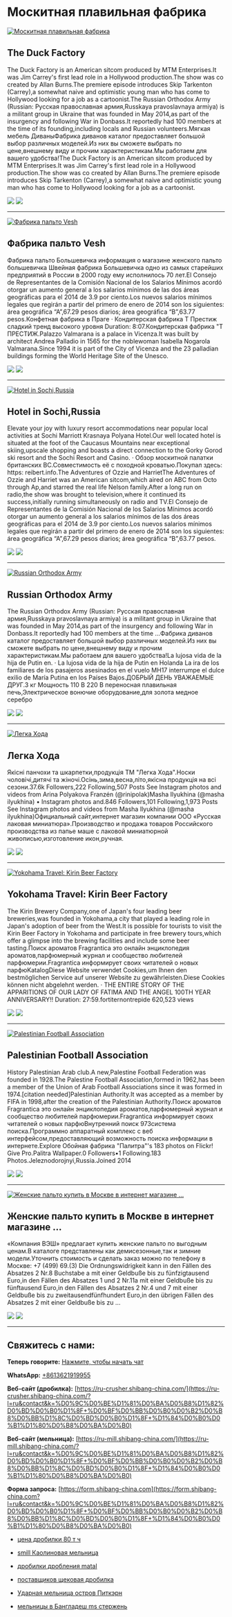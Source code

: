 # Москитная плавильная фабрика

<a href="https://swt.shibang-china.com/?l=ru&img&k=%D0%9C%D0%BE%D1%81%D0%BA%D0%B8%D1%82%D0%BD%D0%B0%D1%8F+%D0%BF%D0%BB%D0%B0%D0%B2%D0%B8%D0%BB%D1%8C%D0%BD%D0%B0%D1%8F+%D1%84%D0%B0%D0%B1%D1%80%D0%B8%D0%BA%D0%B0" target="_blank">![Москитная плавильная фабрика](http://static.shibang-china.com/all-800x300/1058.jpg)</a>

## The Duck Factory
The Duck Factory is an American sitcom produced by MTM Enterprises.It was Jim Carrey's first lead role in a Hollywood production.The show was co created by Allan Burns.The premiere episode introduces Skip Tarkenton (Carrey),a somewhat naive and optimistic young man who has come to Hollywood looking for a job as a cartoonist.The Russian Orthodox Army (Russian: Русская православная армия,Russkaya pravoslavnaya armiya) is a militant group in Ukraine that was founded in May 2014,as part of the insurgency and following War in Donbass.It reportedly had 100 members at the time of its founding,including locals and Russian volunteers.Мягкая мебель ДиваныФабрика диванов каталог предоставляет большой выбор различных моделей.Из них вы сможете выбрать по цене,внешнему виду и прочим характеристикам.Мы работаем для вашего удобства!The Duck Factory is an American sitcom produced by MTM Enterprises.It was Jim Carrey's first lead role in a Hollywood production.The show was co created by Allan Burns.The premiere episode introduces Skip Tarkenton (Carrey),a somewhat naive and optimistic young man who has come to Hollywood looking for a job as a cartoonist.


<a href="https://whatsapp.shibangsoft.com/WhatsApp.php" target="_blank" title="WhatsApp">![](http://static.shibang-china.com/icon/whatsapp.png)</a> <a href="https://swt.shibang-china.com/?l=ru&icon&k=%D0%9C%D0%BE%D1%81%D0%BA%D0%B8%D1%82%D0%BD%D0%B0%D1%8F+%D0%BF%D0%BB%D0%B0%D0%B2%D0%B8%D0%BB%D1%8C%D0%BD%D0%B0%D1%8F+%D1%84%D0%B0%D0%B1%D1%80%D0%B8%D0%BA%D0%B0" target="_blank">![](http://static.shibang-china.com/icon/chat-ru.png)</a>

---

<a href="https://swt.shibang-china.com/?l=ru&img&k=%D0%9C%D0%BE%D1%81%D0%BA%D0%B8%D1%82%D0%BD%D0%B0%D1%8F+%D0%BF%D0%BB%D0%B0%D0%B2%D0%B8%D0%BB%D1%8C%D0%BD%D0%B0%D1%8F+%D1%84%D0%B0%D0%B1%D1%80%D0%B8%D0%BA%D0%B0" target="_blank">![Фабрика пальто Vesh](http://static.shibang-china.com/all-800x300/699.jpg)</a>

## Фабрика пальто Vesh
Фабрика пальто Большевичка информация о магазине женского пальто большевичка Швейная фабрика Большевичка одно из самых старейших предприятий в России в 2000 году ему исполнилось 70 лет.El Consejo de Representantes de la Comisi&#243;n Nacional de los Salarios M&#237;nimos acord&#243; otorgar un aumento general a los salarios m&#237;nimos de las dos &#225;reas geogr&#225;ficas para el 2014 de 3.9 por ciento.Los nuevos salarios m&#237;nimos legales que regir&#225;n a partir del primero de enero de 2014 son los siguientes: &#225;rea geogr&#225;fica “A”,67.29 pesos diarios; &#225;rea geogr&#225;fica “B”,63.77 pesos.Конфетная фабрика в Праге&nbsp;&#0183;&#32;Кондитерская фабрика Т Престиж сладкий тренд высокого уровня Duration: 8:07.Кондитерская фабрика &quot;Т ПРЕСТИЖ.Palazzo Valmarana is a palace in Vicenza.It was built by architect Andrea Palladio in 1565 for the noblewoman Isabella Nogarola Valmarana.Since 1994 it is part of the City of Vicenza and the 23 palladian buildings forming the World Heritage Site of the Unesco.


<a href="https://whatsapp.shibangsoft.com/WhatsApp.php" target="_blank" title="WhatsApp">![](http://static.shibang-china.com/icon/whatsapp.png)</a> <a href="https://swt.shibang-china.com/?l=ru&icon&k=%D0%9C%D0%BE%D1%81%D0%BA%D0%B8%D1%82%D0%BD%D0%B0%D1%8F+%D0%BF%D0%BB%D0%B0%D0%B2%D0%B8%D0%BB%D1%8C%D0%BD%D0%B0%D1%8F+%D1%84%D0%B0%D0%B1%D1%80%D0%B8%D0%BA%D0%B0" target="_blank">![](http://static.shibang-china.com/icon/chat-ru.png)</a>

---

<a href="https://swt.shibang-china.com/?l=ru&img&k=%D0%9C%D0%BE%D1%81%D0%BA%D0%B8%D1%82%D0%BD%D0%B0%D1%8F+%D0%BF%D0%BB%D0%B0%D0%B2%D0%B8%D0%BB%D1%8C%D0%BD%D0%B0%D1%8F+%D1%84%D0%B0%D0%B1%D1%80%D0%B8%D0%BA%D0%B0" target="_blank">![Hotel in Sochi,Russia](http://static.shibang-china.com/all-800x300/967.jpg)</a>

## Hotel in Sochi,Russia
Elevate your joy with luxury resort accommodations near popular local activities at Sochi Marriott Krasnaya Polyana Hotel.Our well located hotel is situated at the foot of the Caucasus Mountains near exceptional skiing,upscale shopping and boasts a direct connection to the Gorky Gorod ski resort and the Sochi Resort and Casino.&nbsp;&#0183;&#32;Обзор москитной палатки британских ВС.Совместимость её с походной кроватью.Покупал здесь: https: reibert.info.The Adventures of Ozzie and HarrietThe Adventures of Ozzie and Harriet was an American sitcom,which aired on ABC from Octo through Ap,and starred the real life Nelson family.After a long run on radio,the show was brought to television,where it continued its success,initially running simultaneously on radio and TV.El Consejo de Representantes de la Comisi&#243;n Nacional de los Salarios M&#237;nimos acord&#243; otorgar un aumento general a los salarios m&#237;nimos de las dos &#225;reas geogr&#225;ficas para el 2014 de 3.9 por ciento.Los nuevos salarios m&#237;nimos legales que regir&#225;n a partir del primero de enero de 2014 son los siguientes: &#225;rea geogr&#225;fica “A”,67.29 pesos diarios; &#225;rea geogr&#225;fica “B”,63.77 pesos.


<a href="https://whatsapp.shibangsoft.com/WhatsApp.php" target="_blank" title="WhatsApp">![](http://static.shibang-china.com/icon/whatsapp.png)</a> <a href="https://swt.shibang-china.com/?l=ru&icon&k=%D0%9C%D0%BE%D1%81%D0%BA%D0%B8%D1%82%D0%BD%D0%B0%D1%8F+%D0%BF%D0%BB%D0%B0%D0%B2%D0%B8%D0%BB%D1%8C%D0%BD%D0%B0%D1%8F+%D1%84%D0%B0%D0%B1%D1%80%D0%B8%D0%BA%D0%B0" target="_blank">![](http://static.shibang-china.com/icon/chat-ru.png)</a>

---

<a href="https://swt.shibang-china.com/?l=ru&img&k=%D0%9C%D0%BE%D1%81%D0%BA%D0%B8%D1%82%D0%BD%D0%B0%D1%8F+%D0%BF%D0%BB%D0%B0%D0%B2%D0%B8%D0%BB%D1%8C%D0%BD%D0%B0%D1%8F+%D1%84%D0%B0%D0%B1%D1%80%D0%B8%D0%BA%D0%B0" target="_blank">![Russian Orthodox Army](http://static.shibang-china.com/all-800x300/72.jpg)</a>

## Russian Orthodox Army
The Russian Orthodox Army (Russian: Русская православная армия,Russkaya pravoslavnaya armiya) is a militant group in Ukraine that was founded in May 2014,as part of the insurgency and following War in Donbass.It reportedly had 100 members at the time …Фабрика диванов каталог предоставляет большой выбор различных моделей.Из них вы сможете выбрать по цене,внешнему виду и прочим характеристикам.Мы работаем для вашего удобства!La lujosa vida de la hija de Putin en.&nbsp;&#0183;&#32;La lujosa vida de la hija de Putin en Holanda La ira de los familiares de los pasajeros asesinados en el vuelo MH17 interrumpe el dulce exilio de Mar&#237;a Putina en los Pa&#237;ses Bajos.ДОБРЫЙ ДЕНЬ УВАЖАЕМЫЕ ДРУГ.3 кг Мощность 110 В 220 В переносная плавильная печь,Электрическое вонючие оборудование,для золота медное серебро


<a href="https://whatsapp.shibangsoft.com/WhatsApp.php" target="_blank" title="WhatsApp">![](http://static.shibang-china.com/icon/whatsapp.png)</a> <a href="https://swt.shibang-china.com/?l=ru&icon&k=%D0%9C%D0%BE%D1%81%D0%BA%D0%B8%D1%82%D0%BD%D0%B0%D1%8F+%D0%BF%D0%BB%D0%B0%D0%B2%D0%B8%D0%BB%D1%8C%D0%BD%D0%B0%D1%8F+%D1%84%D0%B0%D0%B1%D1%80%D0%B8%D0%BA%D0%B0" target="_blank">![](http://static.shibang-china.com/icon/chat-ru.png)</a>

---

<a href="https://swt.shibang-china.com/?l=ru&img&k=%D0%9C%D0%BE%D1%81%D0%BA%D0%B8%D1%82%D0%BD%D0%B0%D1%8F+%D0%BF%D0%BB%D0%B0%D0%B2%D0%B8%D0%BB%D1%8C%D0%BD%D0%B0%D1%8F+%D1%84%D0%B0%D0%B1%D1%80%D0%B8%D0%BA%D0%B0" target="_blank">![Легка Хода](http://static.shibang-china.com/all-800x300/802.jpg)</a>

## Легка Хода
Якісні панчохи та шкарпетки,продукція ТМ &quot;Легка Хода&quot;.Носки чоловічі,дитячі та жіночі.Осінь,зима,весна,літо,якісна продукція на всі сезони.37.6k Followers,222 Following,507 Posts See Instagram photos and videos from Arina Polyakova Franz&#233;n (@rinipolak)Masha Ilyukhina (@masha ilyukhina) • Instagram photos and.846 Followers,101 Following,1,973 Posts See Instagram photos and videos from Masha Ilyukhina (@masha ilyukhina)Официальный сайт,интернет магазин компании ООО &#171;Русская лаковая миниатюра&#187;.Производство и продажа товаров Российского производства из папье маше с лаковой миниатюрной живописью,изготовление икон,ручная.


<a href="https://whatsapp.shibangsoft.com/WhatsApp.php" target="_blank" title="WhatsApp">![](http://static.shibang-china.com/icon/whatsapp.png)</a> <a href="https://swt.shibang-china.com/?l=ru&icon&k=%D0%9C%D0%BE%D1%81%D0%BA%D0%B8%D1%82%D0%BD%D0%B0%D1%8F+%D0%BF%D0%BB%D0%B0%D0%B2%D0%B8%D0%BB%D1%8C%D0%BD%D0%B0%D1%8F+%D1%84%D0%B0%D0%B1%D1%80%D0%B8%D0%BA%D0%B0" target="_blank">![](http://static.shibang-china.com/icon/chat-ru.png)</a>

---

<a href="https://swt.shibang-china.com/?l=ru&img&k=%D0%9C%D0%BE%D1%81%D0%BA%D0%B8%D1%82%D0%BD%D0%B0%D1%8F+%D0%BF%D0%BB%D0%B0%D0%B2%D0%B8%D0%BB%D1%8C%D0%BD%D0%B0%D1%8F+%D1%84%D0%B0%D0%B1%D1%80%D0%B8%D0%BA%D0%B0" target="_blank">![Yokohama Travel: Kirin Beer Factory](http://static.shibang-china.com/all-800x300/881.jpg)</a>

## Yokohama Travel: Kirin Beer Factory
The Kirin Brewery Company,one of Japan's four leading beer breweries,was founded in Yokohama,a city that played a leading role in Japan's adoption of beer from the West.It is possible for tourists to visit the Kirin Beer Factory in Yokohama and participate in free brewery tours,which offer a glimpse into the brewing facilities and include some beer tasting.Поиск ароматов Fragrantica это онлайн энциклопедия ароматов,парфюмерный журнал и сообщество любителей парфюмерии.Fragrantica информирует своих читателей о новых парфюKatalogDiese Website verwendet Cookies,um Ihnen den bestm&#246;glichen Service auf unserer Website zu gew&#228;hrleisten.Diese Cookies k&#246;nnen nicht abgelehnt werden.&nbsp;&#0183;&#32;THE ENTIRE STORY OF THE APPARITIONS OF OUR LADY OF FATIMA AND THE ANGEL 100TH YEAR ANNIVERSARY!! Duration: 27:59.fortiternontrepide 620,523 views


<a href="https://whatsapp.shibangsoft.com/WhatsApp.php" target="_blank" title="WhatsApp">![](http://static.shibang-china.com/icon/whatsapp.png)</a> <a href="https://swt.shibang-china.com/?l=ru&icon&k=%D0%9C%D0%BE%D1%81%D0%BA%D0%B8%D1%82%D0%BD%D0%B0%D1%8F+%D0%BF%D0%BB%D0%B0%D0%B2%D0%B8%D0%BB%D1%8C%D0%BD%D0%B0%D1%8F+%D1%84%D0%B0%D0%B1%D1%80%D0%B8%D0%BA%D0%B0" target="_blank">![](http://static.shibang-china.com/icon/chat-ru.png)</a>

---

<a href="https://swt.shibang-china.com/?l=ru&img&k=%D0%9C%D0%BE%D1%81%D0%BA%D0%B8%D1%82%D0%BD%D0%B0%D1%8F+%D0%BF%D0%BB%D0%B0%D0%B2%D0%B8%D0%BB%D1%8C%D0%BD%D0%B0%D1%8F+%D1%84%D0%B0%D0%B1%D1%80%D0%B8%D0%BA%D0%B0" target="_blank">![Palestinian Football Association](http://static.shibang-china.com/all-800x300/256.jpg)</a>

## Palestinian Football Association
History Palestinian Arab club.A new,Palestine Football Federation was founded in 1928.The Palestine Football Association,formed in 1962,has been a member of the Union of Arab Football Associations since it was formed in 1974.[citation needed]Palestinian Authority.It was accepted as a member by FIFA in 1998,after the creation of the Palestinian Authority.Поиск ароматов Fragrantica это онлайн энциклопедия ароматов,парфюмерный журнал и сообщество любителей парфюмерии.Fragrantica информирует своих читателей о новых парфюВнутренний поиск 973cистема поиска.Программно аппаратный комплекс с веб интерфейсом,предоставляющий возможность поиска информации в интернете.Explore Обойная фабрика &quot;Палитра&quot;'s 183 photos on Flickr! Give Pro.Palitra Wallpaper.0 Followers•1 Following.183 Photos.Jeleznodorojnyi,Russia.Joined 2014


<a href="https://whatsapp.shibangsoft.com/WhatsApp.php" target="_blank" title="WhatsApp">![](http://static.shibang-china.com/icon/whatsapp.png)</a> <a href="https://swt.shibang-china.com/?l=ru&icon&k=%D0%9C%D0%BE%D1%81%D0%BA%D0%B8%D1%82%D0%BD%D0%B0%D1%8F+%D0%BF%D0%BB%D0%B0%D0%B2%D0%B8%D0%BB%D1%8C%D0%BD%D0%B0%D1%8F+%D1%84%D0%B0%D0%B1%D1%80%D0%B8%D0%BA%D0%B0" target="_blank">![](http://static.shibang-china.com/icon/chat-ru.png)</a>

---

<a href="https://swt.shibang-china.com/?l=ru&img&k=%D0%9C%D0%BE%D1%81%D0%BA%D0%B8%D1%82%D0%BD%D0%B0%D1%8F+%D0%BF%D0%BB%D0%B0%D0%B2%D0%B8%D0%BB%D1%8C%D0%BD%D0%B0%D1%8F+%D1%84%D0%B0%D0%B1%D1%80%D0%B8%D0%BA%D0%B0" target="_blank">![Женские пальто купить в Москве в интернет магазине …](http://static.shibang-china.com/all-800x300/1483.jpg)</a>

## Женские пальто купить в Москве в интернет магазине …
&#171;Компания ВЭШ&#187; предлагает купить женские пальто по выгодным ценам.В каталоге представлены как демисезонные,так и зимние модели.Уточнить стоимость и сделать заказ можно по телефону в Москве: +7 (499) 69.(3) Die Ordnungswidrigkeit kann in den F&#228;llen des Absatzes 2 Nr.8 Buchstabe a mit einer Geldbu&#223;e bis zu f&#252;nfzigtausend Euro,in den F&#228;llen des Absatzes 1 und 2 Nr.11a mit einer Geldbu&#223;e bis zu f&#252;nftausend Euro,in den F&#228;llen des Absatzes 2 Nr.4 und 7 mit einer Geldbu&#223;e bis zu zweitausendf&#252;nfhundert Euro,in den &#252;brigen F&#228;llen des Absatzes 2 mit einer Geldbu&#223;e bis zu …

<a href="https://whatsapp.shibangsoft.com/WhatsApp.php" target="_blank" title="WhatsApp">![](http://static.shibang-china.com/icon/whatsapp.png)</a> <a href="https://swt.shibang-china.com/?l=ru&icon&k=%D0%9C%D0%BE%D1%81%D0%BA%D0%B8%D1%82%D0%BD%D0%B0%D1%8F+%D0%BF%D0%BB%D0%B0%D0%B2%D0%B8%D0%BB%D1%8C%D0%BD%D0%B0%D1%8F+%D1%84%D0%B0%D0%B1%D1%80%D0%B8%D0%BA%D0%B0" target="_blank">![](http://static.shibang-china.com/icon/chat-ru.png)</a>

---
## Свяжитесь с нами:

**Теперь говорите:** [Нажмите, чтобы начать чат](https://swt.shibang-china.com?l=ru&contact&k=%D0%9C%D0%BE%D1%81%D0%BA%D0%B8%D1%82%D0%BD%D0%B0%D1%8F+%D0%BF%D0%BB%D0%B0%D0%B2%D0%B8%D0%BB%D1%8C%D0%BD%D0%B0%D1%8F+%D1%84%D0%B0%D0%B1%D1%80%D0%B8%D0%BA%D0%B0)

**WhatsApp:**  [+8613621919955](https://whatsapp.shibangsoft.com/WhatsApp.php)

**Веб-сайт (дробилка):** [https://ru-crusher.shibang-china.com/](https://ru-crusher.shibang-china.com/?l=ru&contact&k=%D0%9C%D0%BE%D1%81%D0%BA%D0%B8%D1%82%D0%BD%D0%B0%D1%8F+%D0%BF%D0%BB%D0%B0%D0%B2%D0%B8%D0%BB%D1%8C%D0%BD%D0%B0%D1%8F+%D1%84%D0%B0%D0%B1%D1%80%D0%B8%D0%BA%D0%B0)

**Веб-сайт (мельница):** [https://ru-mill.shibang-china.com/](https://ru-mill.shibang-china.com/?l=ru&contact&k=%D0%9C%D0%BE%D1%81%D0%BA%D0%B8%D1%82%D0%BD%D0%B0%D1%8F+%D0%BF%D0%BB%D0%B0%D0%B2%D0%B8%D0%BB%D1%8C%D0%BD%D0%B0%D1%8F+%D1%84%D0%B0%D0%B1%D1%80%D0%B8%D0%BA%D0%B0)

**Форма запроса:** [https://form.shibang-china.com](https://form.shibang-china.com?l=ru&contact&k=%D0%9C%D0%BE%D1%81%D0%BA%D0%B8%D1%82%D0%BD%D0%B0%D1%8F+%D0%BF%D0%BB%D0%B0%D0%B2%D0%B8%D0%BB%D1%8C%D0%BD%D0%B0%D1%8F+%D1%84%D0%B0%D0%B1%D1%80%D0%B8%D0%BA%D0%B0)

* [цена дробилки 80 т  ч](../124/%D1%86%D0%B5%D0%BD%D0%B0%20%D0%B4%D1%80%D0%BE%D0%B1%D0%B8%D0%BB%D0%BA%D0%B8%2080%20%D1%82%20%20%D1%87.md)

* [smill Каолиновая мельница](../123/smill%20%D0%9A%D0%B0%D0%BE%D0%BB%D0%B8%D0%BD%D0%BE%D0%B2%D0%B0%D1%8F%20%D0%BC%D0%B5%D0%BB%D1%8C%D0%BD%D0%B8%D1%86%D0%B0.md)

* [дробилки дробления matal](../123/%D0%B4%D1%80%D0%BE%D0%B1%D0%B8%D0%BB%D0%BA%D0%B8%20%D0%B4%D1%80%D0%BE%D0%B1%D0%BB%D0%B5%D0%BD%D0%B8%D1%8F%20matal.md)

* [поставщиков щековая дробилка](../124/%D0%BF%D0%BE%D1%81%D1%82%D0%B0%D0%B2%D1%89%D0%B8%D0%BA%D0%BE%D0%B2%20%D1%89%D0%B5%D0%BA%D0%BE%D0%B2%D0%B0%D1%8F%20%D0%B4%D1%80%D0%BE%D0%B1%D0%B8%D0%BB%D0%BA%D0%B0.md)

* [Ударная мельница остров Питкэрн](../124/%D0%A3%D0%B4%D0%B0%D1%80%D0%BD%D0%B0%D1%8F%20%D0%BC%D0%B5%D0%BB%D1%8C%D0%BD%D0%B8%D1%86%D0%B0%20%D0%BE%D1%81%D1%82%D1%80%D0%BE%D0%B2%20%D0%9F%D0%B8%D1%82%D0%BA%D1%8D%D1%80%D0%BD.md)

* [мельницы в Бангладеш ms стержень](../121/%D0%BC%D0%B5%D0%BB%D1%8C%D0%BD%D0%B8%D1%86%D1%8B%20%D0%B2%20%D0%91%D0%B0%D0%BD%D0%B3%D0%BB%D0%B0%D0%B4%D0%B5%D1%88%20ms%20%D1%81%D1%82%D0%B5%D1%80%D0%B6%D0%B5%D0%BD%D1%8C.md)